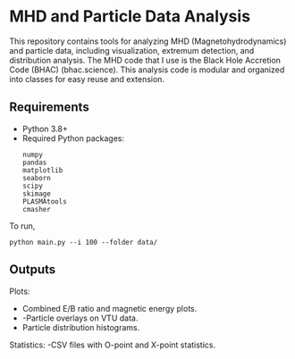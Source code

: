 
# MHD and Particle Data Analysis

This repository contains tools for analyzing MHD (Magnetohydrodynamics) and particle data, including visualization, extremum detection, and distribution analysis. The MHD code that I use is the Black Hole Accretion Code (BHAC) (bhac.science). This analysis code is modular and organized into classes for easy reuse and extension.

## **Requirements**

- Python 3.8+
- Required Python packages:
  ```
  numpy
  pandas
  matplotlib
  seaborn
  scipy
  skimage
  PLASMAtools
  cmasher  
  
To run, 

``` python main.py --i 100 --folder data/  ```

## Outputs
Plots:
- Combined E/B ratio and magnetic energy plots.
- -Particle overlays on VTU data.
- Particle distribution histograms.

Statistics:
-CSV files with O-point and X-point statistics.
